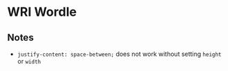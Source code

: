 # WRI Wordle

## Notes
- `justify-content: space-between;` does not work without setting `height` or `width`